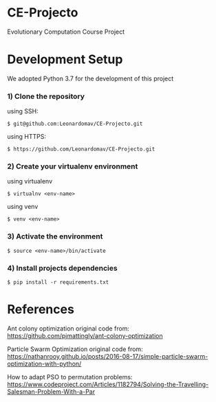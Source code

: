 # CE-Projecto
Evolutionary Computation Course Project

# Development Setup
We adopted Python 3.7 for the development of this project

### 1) Clone the repository

using SSH:

    $ git@github.com:Leonardomav/CE-Projecto.git

using HTTPS:

    $ https://github.com/Leonardomav/CE-Projecto.git

### 2) Create your virtualenv environment

using virtualenv

    $ virtualnv <env-name>

using venv

    $ venv <env-name>

### 3) Activate the environment

    $ source <env-name>/bin/activate

### 4) Install projects dependencies

    $ pip install -r requirements.txt

# References

Ant colony optimization original code from:
https://github.com/pjmattingly/ant-colony-optimization

Particle Swarm Optimization original code from:
https://nathanrooy.github.io/posts/2016-08-17/simple-particle-swarm-optimization-with-python/

How to adapt PSO to permutation problems:
https://www.codeproject.com/Articles/1182794/Solving-the-Travelling-Salesman-Problem-With-a-Par

